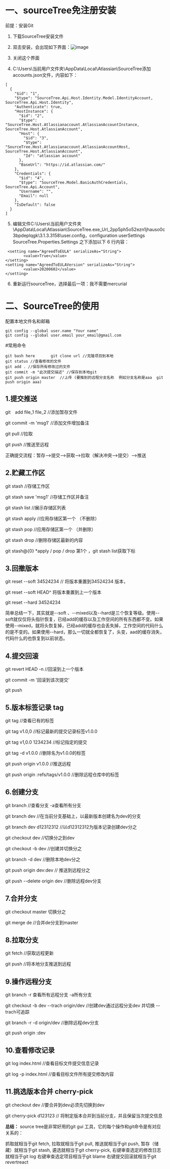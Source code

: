 # 一、sourceTree免注册安装

前提：安装Git

1.  下载SourceTree安装文件
2.  双击安装，会出现如下界面：![image](https://upload-images.jianshu.io/upload_images/18030682-1dcac8423631a4de.png?imageMogr2/auto-orient/strip%7CimageView2/2/w/1240)

3.  关闭这个界面

4.  C:\Users\当前用户文件夹\AppData\Local\Atlassian\SourceTree添加accounts.json文件，内容如下：

```
[
  {
    "$id": "1",
    "$type": "SourceTree.Api.Host.Identity.Model.IdentityAccount, SourceTree.Api.Host.Identity",
    "Authenticate": true,
    "HostInstance": {
      "$id": "2",
      "$type": "SourceTree.Host.Atlassianaccount.AtlassianAccountInstance, SourceTree.Host.AtlassianAccount",
      "Host": {
        "$id": "3",
        "$type": "SourceTree.Host.Atlassianaccount.AtlassianAccountHost, SourceTree.Host.AtlassianAccount",
        "Id": "atlassian account"
      },
      "BaseUrl": "https://id.atlassian.com/"
    },
    "Credentials": {
      "$id": "4",
      "$type": "SourceTree.Model.BasicAuthCredentials, SourceTree.Api.Account",
      "Username": "",
      "Email": null
    },
    "IsDefault": false
  }
]
```

5.  编辑文件C:\Users\当前用户文件夹\AppData\Local\Atlassian\SourceTree.exe_Url_2pp5ph5o52ezn1jhauso0c3bpdeplqgk\3.1.3.3158\user.config，configuration userSettings SourceTree.Properties.Settings 之下添加以下 6 行内容：

```
 <setting name="AgreedToEULA" serializeAs="String">
        <value>True</value>
</setting>
<setting name="AgreedToEULAVersion" serializeAs="String">
        <value>20200602</value>
</setting>
```

6.  重新运行sourceTree，选择最后一项：我不需要mercurial

# 二、SourceTree的使用

配置本地文件名和邮箱
```
git config --global user.name "Your name"
git config --global user.email your_email@gmail.com
```
#常用命令
```
git bash here       git clone url //克隆项目到本地
git status //查看修改的文件
git add . //保存所有修改过的文件
git commit -m "此次提交描述" //保存到本地git
git push origin master  //上传 (要推到的远程分支名称  例如分支名称是aaa  git push origin aaa)
```

## 1.提交推送

git　add  file_1 file_2  //添加暂存文件

git commit -m 'msg1' //添加文件增加备注

git pull //拉取

git push //推送至远程

正确提交流程：暂存-->提交-->获取-->拉取（解决冲突-->提交）-->推送

## 2.贮藏工作区

git stash    //存储工作区

git stash save 'msg1'   //存储工作区并备注

git stash list  //展示存储区列表

git stash apply  //应用存储区第一个 （不删除）

git stash pop    //应用存储区第一个 （并删除）

git stash drop //删除存储区最新的内容

git stash@{0}   *apply / pop / drop  第1个  ，git stash list获取下标

## 3.回撤版本

git reset --soft 34524234  // 将版本重置到34524234 版本，

git reset --soft HEAD^ 将版本重置到上一个版本

git reset --hard  34524234

简单总结一下，其实就是--soft 、--mixed以及--hard是三个恢复等级。使用--soft就仅仅将头指针恢复，已经add的缓存以及工作空间的所有东西都不变。如果使用--mixed，就将头恢复掉，已经add的缓存也会丢失掉，工作空间的代码什么的是不变的。如果使用--hard，那么一切就全都恢复了，头变，aad的缓存消失，代码什么的也恢复到以前状态。

## 4.提交回滚

git revert HEAD -n //回滚到上一个版本

git commit -m '回滚到该次提交' 

git  push

## 5.版本标签记录 tag

git tag  //查看已有的标签

git tag v1.0,0 //标记最新的提交记录标签v1.0.0

git tag v1,0.0 1234234 //标记指定的提交

git tag -d  v1.0.0 //删除名为v1.0.0的标签

git push origin v1.0.0 //推送远程

git push origin :refs/tags/v1.0.0 //删除远程仓库中的标签

## 6.创建分支

git branch //查看分支 -a查看所有分支

git branch dev //在当前分支基础上，以最新版本创建名为dev的分支

git branch dev d12312312 //以d12312312为版本记录创建dev分之

git checkout dev //切换分之到dev

git  checkout -b dev //创建并切换分之

git branch -d dev //删除本地dev分之

git push origin dev:dev // 推送到远程分之

git push --delete origin dev //删除远程dev分支

## 7.合并分支

git checkout master 切换分之

git merge de //合并de分支到master

## 8.拉取分支

git fetch  //获取远程更新

git push //将本地分支推送到远程

## 9.操作远程分支

git branch -r   查看所有远程分支 -a所有分支

git checkout -b dev --trach origin/dev //创建dev通过远程分支dev 并切换 --trach可追踪

git branch -r -d origin/dev //删除远程dev分支

git push origin :dev 

## 10.查看修改记录

git log index.html //查看目标文件提交信息记录

git log -p index.html //查看目标文件所有提交修改内容

## 11.挑选版本合并 cherry-pick

git  checkout   dev //要合并到dev必须先切换到dev

git  cherry-pick   d123123 // 将制定版本合并到当前分支，并且保留当次提交信息


**总结：**
source tree是非常好用的git gui 工具，它的每个操作和git命令是有对应关系的：

抓取就相当于git fetch,
拉取就相当于git pull,
推送就相当于git push,
暂存（储藏）就相当于git stash,
遴选就相当于git cherry-pick,
右键审查选定的修改日志就相当于git log
右键审查选定项目相当于git blame
右键提交回滚就相当于git revertreact